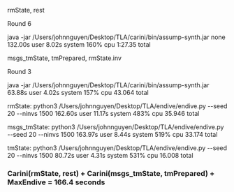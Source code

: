 rmState, rest

Round 6

java -jar /Users/johnnguyen/Desktop/TLA/carini/bin/assump-synth.jar     none  132.00s user 8.02s system 160% cpu 1:27.35 total


msgs_tmState, tmPrepared, rmState.inv

Round 3

java -jar /Users/johnnguyen/Desktop/TLA/carini/bin/assump-synth.jar       63.88s user 4.02s system 157% cpu 43.064 total


rmState: python3 /Users/johnnguyen/Desktop/TLA/endive/endive.py --seed 20 --ninvs 1500  162.60s user 11.17s system 483% cpu 35.946 total

msgs_tmState: python3 /Users/johnnguyen/Desktop/TLA/endive/endive.py --seed 20 --ninvs 1500  163.97s user 8.44s system 519% cpu 33.174 total

tmState: python3 /Users/johnnguyen/Desktop/TLA/endive/endive.py --seed 20 --ninvs 1500  80.72s user 4.31s system 531% cpu 16.008 total

### Carini(rmState, rest) + Carini(msgs_tmState, tmPrepared) + MaxEndive = 166.4 seconds
